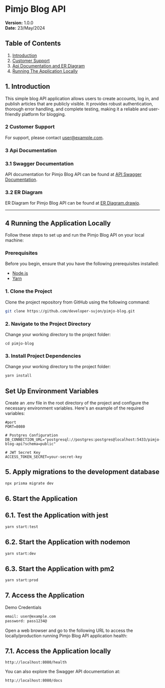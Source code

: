 # Pimjo Blog API

**Version:** 1.0.0  
**Date:** 23/May/2024

## Table of Contents

1. [Introduction](#1-introduction)
2. [Customer Support](#2-customer-support)
3. [Api Documentation and ER Diagram](#3-api-documentation)
4. [Running The Application Locally](#4-running-the-application-locally)

## 1. Introduction

This simple blog API application allows users to create accounts, log in, and publish articles that are publicly visible. It provides robust authentication, thorough error handling, and complete testing, making it a reliable and user-friendly platform for blogging.

### 2 Customer Support

For support, please contact [user@example.com](mailto:user@example.com).

### 3 Api Documentation

### 3.1 Swagger Documentation

API documentation for Pimjo Blog API can be found at [API Swagger Documentation](https://app.swaggerhub.com/apis/DEVOLOPERSUJON/pimjo-blog-api/1.0.0).

### 3.2 ER Diagram

ER Diagram for Pimjo Blog API can be found at [ER Diagram.drawio](https://drive.google.com/file/d/1OlHWHY4lbwEHLU4EMQIU9lDhmM7LAyO1/view?usp=sharing).

---

## 4 Running the Application Locally

Follow these steps to set up and run the Pimjo Blog API on your local machine:

### Prerequisites

Before you begin, ensure that you have the following prerequisites installed:

- [Node.js](https://nodejs.org/)
- [Yarn](https://classic.yarnpkg.com/en/docs/install/)

### 1. Clone the Project

Clone the project repository from GitHub using the following command:

```bash
git clone https://github.com/developer-sujon/pimjo-blog.git

```

### 2. Navigate to the Project Directory

Change your working directory to the project folder:

```
cd pimjo-blog

```

### 3. Install Project Dependencies

Change your working directory to the project folder:

```bash
yarn install
```

## Set Up Environment Variables

Create an .env file in the root directory of the project and configure the necessary environment variables. Here's an example of the required variables:

```env
#port
PORT=8080

# Postgres Configuration
DB_CONNECTION_URL="postgresql://postgres:postgres@localhost:5433/pimjo-blog-api?schema=public"

# JWT Secret Key
ACCESS_TOKEN_SECRET=your-secret-key
```

## 5. Apply migrations to the development database

```bash
npx prisma migrate dev
```

## 6. Start the Application

## 6.1. Test the Application with jest

```bash
yarn start:test
```

## 6.2. Start the Application with nodemon

```bash
yarn start:dev
```

## 6.3. Start the Application with pm2

```bash
yarn start:prod
```

## 7. Access the Application

Demo Credentials

```bash
email: user@example.com
password: pass1234@
```

Open a web browser and go to the following URL to access the locally/production running Pimjo Blog API application health:

## 7.1. Access the Application locally

```
http://localhost:8080/health

```

You can also explore the Swagger API documentation at:

```
http://localhost:8080/docs

```

